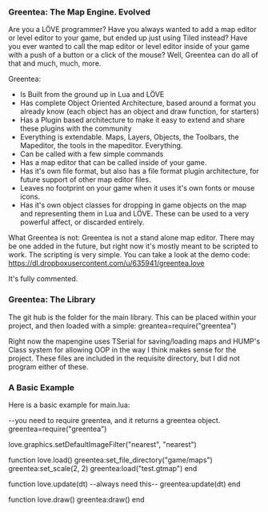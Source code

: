 ### Greentea: The Map Engine. Evolved
Are you a LÖVE programmer? Have you always wanted to add a map editor or level editor to your game, but ended up just using Tiled instead? Have you ever wanted to call the map editor or level editor inside of your game with a push of a button or a click of the mouse? Well, Greentea can do all of that and much, much, more. 

Greentea:
- Is Built from the ground up in Lua and LÖVE
- Has complete Object Oriented Architecture, based around a format you already know (each object has an object and draw function, for starters)
- Has a Plugin based architecture to make it easy to extend and share these plugins with the community
- Everything is extendable. Maps, Layers, Objects, the Toolbars, the Mapeditor, the tools in the mapeditor. Everything.
- Can be called with a few simple commands
- Has a map editor that can be called inside of your game.
- Has it's own file format, but also has a file format plugin architecture, for future support of other map editor files.
- Leaves no footprint on your game when it uses it's own fonts or mouse icons.
- Has it's own object classes for dropping in game objects on the map and representing them in Lua and LÖVE. These can be used to a very powerful affect, or discarded entirely.

What Greentea is not:
Greentea is not a stand alone map editor. There may be one added in the future, but right now it's mostly meant to be scripted to work. The scripting is very simple. You can take a look at the demo code:
<a href="https://dl.dropboxusercontent.com/u/635941/greentea.love">https://dl.dropboxusercontent.com/u/635941/greentea.love</a>

It's fully commented.

### Greentea: The Library
The git hub is the folder for the main library. This can be placed within your project, and then loaded with a simple:
greantea=require("greentea")

Right now the mapengine uses TSerial for saving/loading maps and HUMP's Class system for allowing OOP in the way I think makes sense for the project. These files are included in the requisite directory, but I did not program either of these.

### A Basic Example
Here is a basic example for main.lua:

--you need to require greentea, and it returns a greentea object.
greentea=require("greentea")

love.graphics.setDefaultImageFilter("nearest", "nearest")

function love.load()
	greentea:set_file_directory("game/maps")
	greentea:set_scale(2, 2)
	greentea:load("test.gtmap")
end

function love.update(dt)
	--always need this--
	greentea:update(dt)
end

function love.draw()
	greentea:draw()
end



